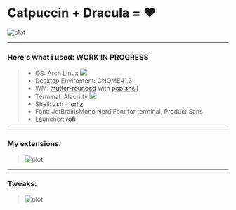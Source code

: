 # Catpuccin + Dracula = ❤️

![plot](https://i.imgur.com/27MKVGb.png)

---
### Here's what i used: WORK IN PROGRESS
>- OS: Arch Linux ![](https://i.imgur.com/kG788YU.png)
>- Desktop Enviroment: GNOME41.3
>- WM: [mutter-rounded](https://github.com/yilozt/mutter-rounded) with [pop shell](https://github.com/pop-os/shell)
>- Terminal: Alacritty ![](https://i.imgur.com/CLIcWjU.png)
>- Shell: zsh + [omz](https://ohmyz.sh/)
>- Font: JetBrainsMono Nerd Font for terminal, Product Sans
>- Launcher: [rofi](https://github.com/adi1090x/rofi)
---
### My extensions:

> ![plot](https://i.imgur.com/7qBZM4R.png)
---
### Tweaks:
> ![plot](https://i.imgur.com/4IPDk6i.png)